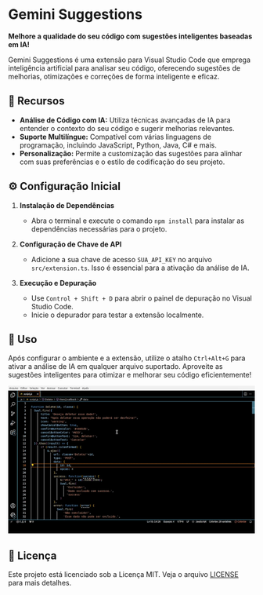 # Gemini Suggestions

**Melhore a qualidade do seu código com sugestões inteligentes baseadas em IA!**

Gemini Suggestions é uma extensão para Visual Studio Code que emprega inteligência artificial para analisar seu código, oferecendo sugestões de melhorias, otimizações e correções de forma inteligente e eficaz.

## 🚀 Recursos

- **Análise de Código com IA:** Utiliza técnicas avançadas de IA para entender o contexto do seu código e sugerir melhorias relevantes.
- **Suporte Multilíngue:** Compatível com várias linguagens de programação, incluindo JavaScript, Python, Java, C# e mais.
- **Personalização:** Permite a customização das sugestões para alinhar com suas preferências e o estilo de codificação do seu projeto.

## ⚙️ Configuração Inicial

1. **Instalação de Dependências**
   - Abra o terminal e execute o comando `npm install` para instalar as dependências necessárias para o projeto.

2. **Configuração de Chave de API**
   - Adicione a sua chave de acesso `SUA_API_KEY` no arquivo `src/extension.ts`. Isso é essencial para a ativação da análise de IA.

3. **Execução e Depuração**
   - Use `Control + Shift + D` para abrir o painel de depuração no Visual Studio Code.
   - Inicie o depurador para testar a extensão localmente.

## 🚀 Uso

Após configurar o ambiente e a extensão, utilize o atalho `Ctrl+Alt+G` para ativar a análise de IA em qualquer arquivo suportado. Aproveite as sugestões inteligentes para otimizar e melhorar seu código eficientemente!

![Demonstração do Gemini Suggestions](https://raw.githubusercontent.com/AdrianoJDXavier/gemini-suggestions/master/src/img/template.gif)

## 📝 Licença

Este projeto está licenciado sob a Licença MIT. Veja o arquivo [LICENSE](https://choosealicense.com/licenses/mit/) para mais detalhes.

